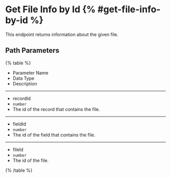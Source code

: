 # Get File Info by Id {% #get-file-info-by-id %}

This endpoint returns information about the given file.

## Path Parameters

{% table %}

- Parameter Name
- Data Type
- Description

---

- recordId
- `number`
- The id of the record that contains the file.

---

- fieldId
- `number`
- The id of the field that contains the file.

---

- fileId
- `number`
- The id of the file.

{% /table %}
